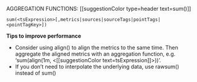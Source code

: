 AGGREGATION FUNCTIONS: [[suggestionColor type=header text=sum()]]

`sum(<tsExpression>[,metrics|sources|sourceTags|pointTags|<pointTagKey>])`

**Tips to improve performance**
- Consider using align() to align the metrics to the same time. Then aggregate the aligned metrics with an aggregation function, e.g. ‘sum(align(1m, <[[suggestionColor text=tsExpression]]>))’.
- If you don’t need to interpolate the underlying data, use rawsum() instead of sum()